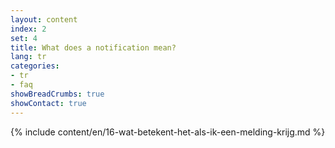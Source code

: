 ```yaml
---
layout: content
index: 2
set: 4 
title: What does a notification mean?
lang: tr
categories:
- tr
- faq
showBreadCrumbs: true
showContact: true
---
```

{% include content/en/16-wat-betekent-het-als-ik-een-melding-krijg.md %}
